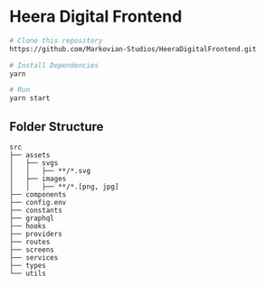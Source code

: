 # Heera Digital Frontend

```sh
# Clone this repository
https://github.com/Markovian-Studios/HeeraDigitalFrontend.git

# Install Dependencies
yarn

# Run
yarn start
```

## Folder Structure

```
src
├── assets
│   ├── svgs
│   │   ├── **/*.svg
│   ├── images
│   │   ├── **/*.[png, jpg]
├── components
├── config.env
├── constants
├── graphql
├── hooks
├── providers
├── routes
├── screens
├── services
├── types
└── utils
```
